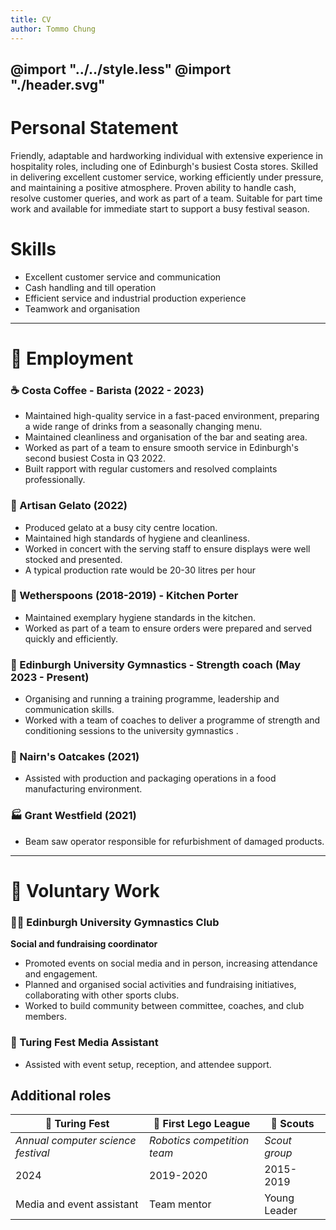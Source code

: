 ```yaml
---
title: CV
author: Tommo Chung
---
```


<link rel="stylesheet" href="style.less">
<link rel="preconnect" href="https://fonts.googleapis.com">
<link rel="preconnect" href="https://fonts.gstatic.com" crossorigin>
<link href="https://fonts.googleapis.com/css2?family=Cal+Sans&family=Lato:ital,wght@0,100;0,300;0,400;0,700;0,900;1,100;1,300;1,400;1,700;1,900&display=swap" rel="stylesheet">


@import "../../style.less"
@import "./header.svg"
---

# Personal Statement

Friendly, adaptable and hardworking individual with extensive experience in hospitality roles, including one of Edinburgh's busiest Costa stores. Skilled in delivering excellent customer service, working efficiently under pressure, and maintaining a positive atmosphere. Proven ability to handle cash, resolve customer queries, and work as part of a team. Suitable for part time work and available for immediate start to support a busy festival season.


# Skills

- Excellent customer service and communication
- Cash handling and till operation
- Efficient service and industrial production experience
- Teamwork and organisation


---

# 💼 Employment

### ☕ Costa Coffee - Barista (2022 - 2023)
- Maintained high-quality service in a fast-paced environment, preparing a wide range of drinks from a seasonally changing menu.
- Maintained cleanliness and organisation of the bar and seating area.
- Worked as part of a team to ensure smooth service in Edinburgh's second busiest Costa in Q3 2022.
- Built rapport with regular customers and resolved complaints professionally.

### 🍦 Artisan Gelato (2022)
- Produced gelato at a busy city centre location.
- Maintained high standards of hygiene and cleanliness.
- Worked in concert with the serving staff to ensure displays were well stocked and presented.
- A typical production rate would be 20-30 litres per hour

### 🍴 Wetherspoons (2018-2019) - Kitchen Porter
- Maintained exemplary hygiene standards in the kitchen.
- Worked as part of a team to ensure orders were prepared and served quickly and efficiently.

### 💪 Edinburgh University Gymnastics - Strength coach (May 2023 - Present)
- Organising and running a training programme, leadership and communication skills.
- Worked with a team of coaches to deliver a programme of strength and conditioning sessions to the university gymnastics .

### 🍪 Nairn's Oatcakes (2021)
- Assisted with production and packaging operations in a food manufacturing environment.

### 🏭 Grant Westfield (2021)
- Beam saw operator responsible for refurbishment of damaged products.

---

# 🤝 Voluntary Work

### 🤸‍♂️ Edinburgh University Gymnastics Club

**Social and fundraising coordinator**
- Promoted events on social media and in person, increasing attendance and engagement.
- Planned and organised social activities and fundraising initiatives, collaborating with other sports clubs.
- Worked to build community between committee, coaches, and club members.

### 📰 Turing Fest Media Assistant
- Assisted with event setup, reception, and attendee support.

<!-- ### UK Shuffle Community 
- Organised and participated in performances, workshops, and events, working with diverse groups of people. -->

<!-- ---

# Education

### Edinburgh University - Informatics (MInf) (2019-2025)
- Developed strong analytical, teamwork, and communication skills through group projects and presentations. -->

## Additional roles
| 🎤 Turing Fest | 🎤 First Lego League | 🎤 Scouts |
|-|-|-|
|*Annual computer science festival*|*Robotics competition team*|*Scout group*|
|2024|2019-2020|2015-2019|
|Media and event assistant|Team mentor|Young Leader|
